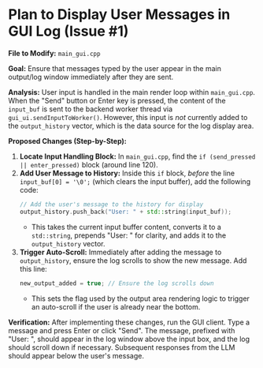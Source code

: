 # Plan to Display User Messages in GUI Log (Issue #1)

**File to Modify:** `main_gui.cpp`

**Goal:** Ensure that messages typed by the user appear in the main output/log window immediately after they are sent.

**Analysis:**
User input is handled in the main render loop within `main_gui.cpp`. When the "Send" button or Enter key is pressed, the content of the `input_buf` is sent to the backend worker thread via `gui_ui.sendInputToWorker()`. However, this input is *not* currently added to the `output_history` vector, which is the data source for the log display area.

**Proposed Changes (Step-by-Step):**

1.  **Locate Input Handling Block:** In `main_gui.cpp`, find the `if (send_pressed || enter_pressed)` block (around line 120).
2.  **Add User Message to History:** Inside this `if` block, *before* the line `input_buf[0] = '\0';` (which clears the input buffer), add the following code:
    ```cpp
    // Add the user's message to the history for display
    output_history.push_back("User: " + std::string(input_buf));
    ```
    *   This takes the current input buffer content, converts it to a `std::string`, prepends "User: " for clarity, and adds it to the `output_history` vector.
3.  **Trigger Auto-Scroll:** Immediately after adding the message to `output_history`, ensure the log scrolls to show the new message. Add this line:
    ```cpp
    new_output_added = true; // Ensure the log scrolls down
    ```
    *   This sets the flag used by the output area rendering logic to trigger an auto-scroll if the user is already near the bottom.

**Verification:**
After implementing these changes, run the GUI client. Type a message and press Enter or click "Send". The message, prefixed with "User: ", should appear in the log window above the input box, and the log should scroll down if necessary. Subsequent responses from the LLM should appear below the user's message.